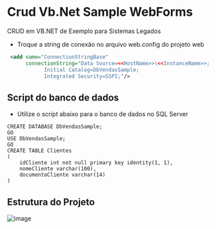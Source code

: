 # Crud Vb.Net Sample WebForms
CRUD em VB.NET de Exemplo para Sistemas Legados

- Troque a string de conexão no arquivo web.config do projeto web

```xml
 <add name="ConnectionStringBase" 
      connectionString="Data Source=<<HostName>>\<<InstanceName>>;
			Initial Catalog=DbVendasSample;
			Integrated Security=SSPI;"/>
```

## Script do banco de dados

- Utilize o script abaixo para o banco de dados no SQL Server

```tsql
CREATE DATABASE DbVendasSample;
GO
USE DbVendasSample;
GO
CREATE TABLE Clientes
(
	idCliente int not null primary key identity(1, 1), 
	nomeCliente varchar(100),
	documentoCliente varchar(14)
)
```

## Estrutura do Projeto

![image](https://user-images.githubusercontent.com/30643035/134756611-9c8f244a-90c7-4508-9b64-f3d64a6998c4.png)

